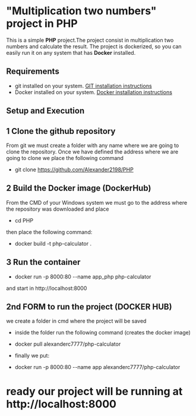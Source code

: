 # "Multiplication two numbers" project in PHP

This is a simple **PHP** project.The project consist in multiplication two numbers and calculate the result. The project is dockerized, so you can easily run it on any system that has **Docker** installed.

## Requirements
- git installed on your system. [GIT installation instructions](https://git-scm.com/downloads)
- Docker installed on your system. [Docker installation instructions](https://docs.docker.com/get-docker/)

## Setup and Execution
## 1 Clone the github repository
From git we must create a folder with any name where we are going to clone the repository.
Once we have defined the address where we are going to clone
we place the following command

- git clone https://github.com/Alexander2198/PHP

## 2 Build the Docker image (DockerHub)
From the CMD of your Windows system we must go to the address where the repository was downloaded and place 
 * cd PHP

then place the following command:
* docker build -t php-calculator .

## 3 Run the container
* docker run -p 8000:80 --name app_php php-calculator

and start in http://localhost:8000

## 2nd FORM to run the project (DOCKER HUB)  
we create a folder in cmd where the project will be saved
- inside the folder run the following command (creates the docker image)
* docker pull alexanderc7777/php-calculator
- finally we put:
* docker run -p 8000:80 --name app alexanderc7777/php-calculator
# ready our project will be running at http://localhost:8000


